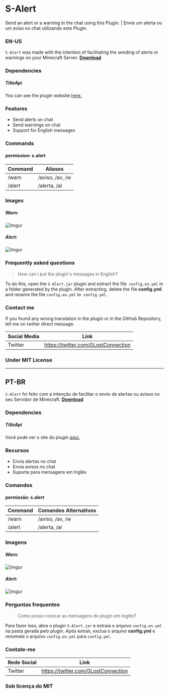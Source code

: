 # S-Alert

Send an alert or a warning in the chat using this Plugin. | Envie um alerta ou um aviso no chat utilizando este Plugin.

### EN-US

`S-Alert` was made with the intention of facilitating the sending of alerts or warnings on your Minecraft  Server.
[**Download**](https://www.spigotmc.org/resources/s-alert.77213/)

### Dependencies

##### TitleApi

You can see the plugin website [here.](https://www.spigotmc.org/resources/titleapi-1-8-1-14-2.1325/)

### Features

- Send alerts on chat
- Send warnings on chat
- Support for English messages


### Commands

#### permission: s.alert

| Command | Aliases |
| ------ | ------ |
| /warn <message> | /aviso, /av, /w |
| /alert <message> | /alerta, /al |

### Images

##### Warn:
![Imgur](https://i.imgur.com/Jt7o93s.png)
##### Alert:
![Imgur](https://i.imgur.com/ssHLMcf.png)

### Frequently asked questions

> How can I put the plugin's messages in English?

To do this, open the `S-Alert.jar` plugin and extract the file` config.en.yml` in a folder generated by the plugin. After extracting, delete the file **config.yml** and rename the file `config.en.yml` to` config.yml`.

### Contact me

If you found any wrong translation in the plugin or in the GitHub Repository, tell me on twitter direct message.

| Social Media | Link |
| ------ | ------ |
| Twitter | https://twitter.com/0LostConnection |

### Under MIT License

----

## PT-BR

`S-Alert` foi feito com a intenção de facilitar o envio de alertas ou avisos no seu Servidor de Minecraft.
[**Download**](https://www.spigotmc.org/resources/s-alert.77213/)

### Dependencies

##### TitleApi

Você pode ver o site do plugin [aqui.](https://www.spigotmc.org/resources/titleapi-1-8-1-14-2.1325/)

### Recursos

- Envia alertas no chat
- Envia avisos no chat
- Suporte para mensagens em Inglês


### Comandos

#### permissão: s.alert

| Command | Comandos Alternativos |
| ------ | ------ |
| /warn <message> | /aviso, /av, /w |
| /alert <message> | /alerta, /al |


### Imagens

##### Warn:
![Imgur](https://i.imgur.com/Jt7o93s.png)
##### Alert:
![Imgur](https://i.imgur.com/ssHLMcf.png)

### Perguntas frequentes

> Como posso colocar as mensagens do plugin em Inglês?

Para fazer isso, abra o plugin `S-Alert.jar` e extraia o arquivo `config.en.yml` na pasta gerada pelo plugin. Após extrair, exclua o arquivo **config.yml** e renomeie o  arquivo `config.en.yml` para `config.yml`.

### Contate-me

| Rede Social | Link |
| ------ | ------ |
| Twitter | https://twitter.com/0LostConnection |

### Sob licença do MIT

